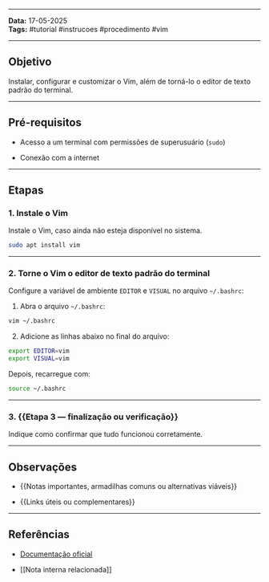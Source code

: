 
---

**Data:** 17-05-2025  
**Tags:** #tutorial #instrucoes #procedimento #vim

---

## Objetivo


Instalar, configurar e customizar o Vim, além de torná-lo o editor de texto padrão do terminal.

---

## Pré-requisitos

- Acesso a um terminal com permissões de superusuário (`sudo`)
    
- Conexão com a internet

---

## Etapas

### 1. Instale o Vim

Instale o Vim, caso ainda não esteja disponível no sistema.

```bash
sudo apt install vim
```

---

### 2. Torne o Vim o editor de texto padrão do terminal

Configure a variável de ambiente `EDITOR` e `VISUAL` no arquivo `~/.bashrc`:

1. Abra o arquivo `~/.bashrc`:

```bash
vim ~/.bashrc
```

2. Adicione as linhas abaixo no final do arquivo:

```bash
export EDITOR=vim
export VISUAL=vim
```

Depois, recarregue com:

```bash
source ~/.bashrc
``` 

---

### 3. {{Etapa 3 — finalização ou verificação}}

Indique como confirmar que tudo funcionou corretamente.

---

## Observações

- {{Notas importantes, armadilhas comuns ou alternativas viáveis}}
    
- {{Links úteis ou complementares}}
    

---

## Referências

- [Documentação oficial](https://.../)
    
- [[Nota interna relacionada]]
    